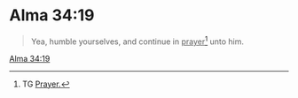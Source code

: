 # Alma 34:19

> Yea, humble yourselves, and continue in <u>prayer</u>[^a] unto him.

[Alma 34:19](https://www.churchofjesuschrist.org/study/scriptures/bofm/alma/34?lang=eng&id=p19#p19)


[^a]: TG [Prayer.](https://www.churchofjesuschrist.org/study/scriptures/tg/prayer?lang=eng)
